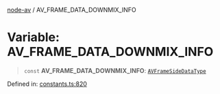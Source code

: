 [node-av](../globals.md) / AV\_FRAME\_DATA\_DOWNMIX\_INFO

# Variable: AV\_FRAME\_DATA\_DOWNMIX\_INFO

> `const` **AV\_FRAME\_DATA\_DOWNMIX\_INFO**: [`AVFrameSideDataType`](../type-aliases/AVFrameSideDataType.md)

Defined in: [constants.ts:820](https://github.com/seydx/av/blob/f8631fc881b394300b1479f511d55cf1c370a87f/src/constants/constants.ts#L820)
